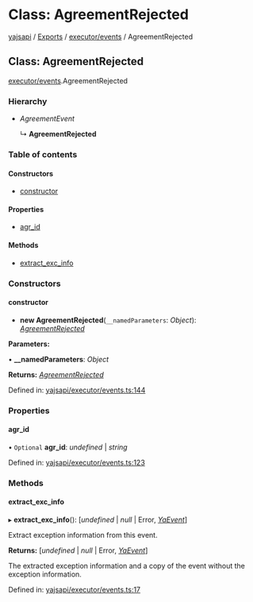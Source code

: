 # Class: AgreementRejected

[yajsapi](../yajsapi.md) / [Exports](../modules/) / [executor/events](../modules/executor_events.md) / AgreementRejected

## Class: AgreementRejected

[executor/events](../modules/executor_events.md).AgreementRejected

### Hierarchy

* _AgreementEvent_

  ↳ **AgreementRejected**

### Table of contents

#### Constructors

* [constructor](executor_events.agreementrejected.md#constructor)

#### Properties

* [agr\_id](executor_events.agreementrejected.md#agr_id)

#### Methods

* [extract\_exc\_info](executor_events.agreementrejected.md#extract_exc_info)

### Constructors

#### constructor

+ **new AgreementRejected**\(`__namedParameters`: _Object_\): [_AgreementRejected_](executor_events.agreementrejected.md)

**Parameters:**

• **\_\_namedParameters**: _Object_

**Returns:** [_AgreementRejected_](executor_events.agreementrejected.md)

Defined in: [yajsapi/executor/events.ts:144](https://github.com/golemfactory/yajsapi/blob/289a25a/yajsapi/executor/events.ts#L144)

### Properties

#### agr\_id

• `Optional` **agr\_id**: _undefined_ \| _string_

Defined in: [yajsapi/executor/events.ts:123](https://github.com/golemfactory/yajsapi/blob/289a25a/yajsapi/executor/events.ts#L123)

### Methods

#### extract\_exc\_info

▸ **extract\_exc\_info**\(\): \[_undefined_ \| _null_ \| Error, [_YaEvent_](executor_events.yaevent.md)\]

Extract exception information from this event.

**Returns:** \[_undefined_ \| _null_ \| Error, [_YaEvent_](executor_events.yaevent.md)\]

The extracted exception information and a copy of the event without the exception information.

Defined in: [yajsapi/executor/events.ts:17](https://github.com/golemfactory/yajsapi/blob/289a25a/yajsapi/executor/events.ts#L17)

